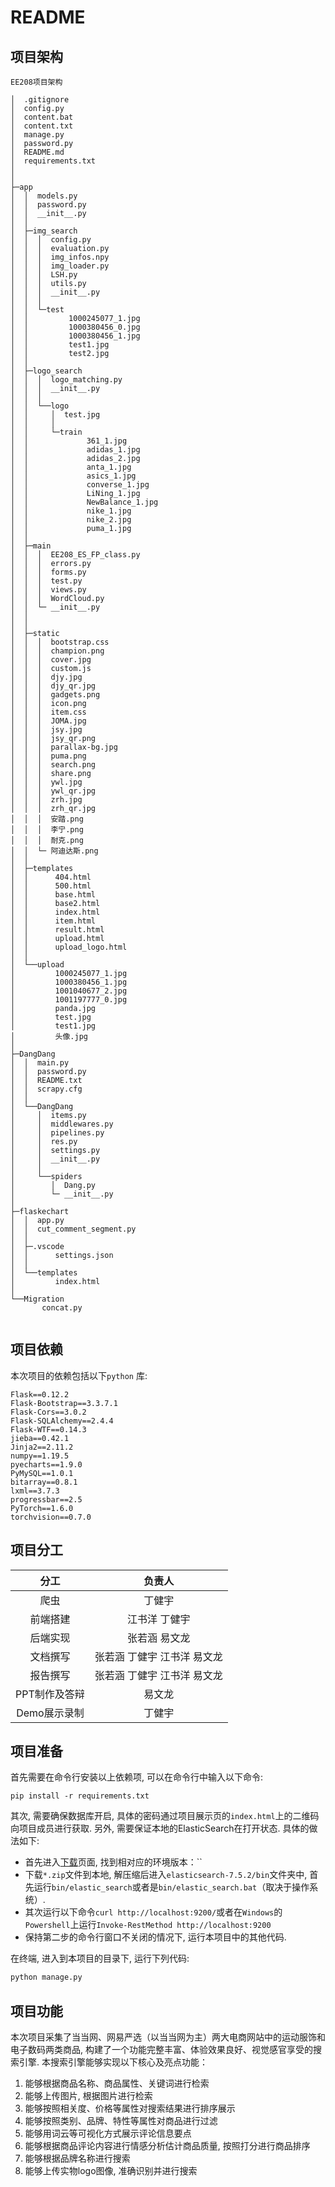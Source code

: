 # README

## 项目架构

```text
EE208项目架构

│  .gitignore
│  config.py
│  content.bat
│  content.txt
│  manage.py
│  password.py
│  README.md
│  requirements.txt
│  
│       
├─app
│  │  models.py
│  │  password.py
│  │  __init__.py
│  │  
│  ├─img_search
│  │  │  config.py
│  │  │  evaluation.py
│  │  │  img_infos.npy
│  │  │  img_loader.py
│  │  │  LSH.py
│  │  │  utils.py
│  │  │  __init__.py
│  │  │  
│  │  └─test
│  │         1000245077_1.jpg
│  │         1000380456_0.jpg
│  │         1000380456_1.jpg
│  │         test1.jpg
│  │         test2.jpg
│  │          
│  ├─logo_search
│  │  │  logo_matching.py
│  │  │  __init__.py
│  │  │  
│  │  └──logo
│  │     │  test.jpg
│  │     │  
│  │     └─train
│  │             361_1.jpg
│  │             adidas_1.jpg
│  │             adidas_2.jpg
│  │             anta_1.jpg
│  │             asics_1.jpg
│  │             converse_1.jpg
│  │             LiNing_1.jpg
│  │             NewBalance_1.jpg
│  │             nike_1.jpg
│  │             nike_2.jpg
│  │             puma_1.jpg
│  │          
│  ├─main
│  │  │  EE208_ES_FP_class.py
│  │  │  errors.py
│  │  │  forms.py
│  │  │  test.py
│  │  │  views.py
│  │  │  WordCloud.py
│  │  └─ __init__.py
│  │
│  │          
│  ├─static
│  │  │  bootstrap.css
│  │  │  champion.png
│  │  │  cover.jpg
│  │  │  custom.js
│  │  │  djy.jpg
│  │  │  djy_qr.jpg
│  │  │  gadgets.png
│  │  │  icon.png
│  │  │  item.css
│  │  │  JOMA.jpg
│  │  │  jsy.jpg
│  │  │  jsy_qr.png
│  │  │  parallax-bg.jpg
│  │  │  puma.png
│  │  │  search.png
│  │  │  share.png
│  │  │  ywl.jpg
│  │  │  ywl_qr.jpg
│  │  │  zrh.jpg
│  │  │  zrh_qr.jpg
│  │  │  安踏.png
│  │  │  李宁.png
│  │  │  耐克.png
│  │  └─ 阿迪达斯.png
│  │          
│  ├─templates
│  │      404.html
│  │      500.html
│  │      base.html
│  │      base2.html
│  │      index.html
│  │      item.html
│  │      result.html
│  │      upload.html
│  │      upload_logo.html
│  │      
│  └──upload
│         1000245077_1.jpg
│         1000380456_1.jpg
│         1001040677_2.jpg
│         1001197777_0.jpg
│         panda.jpg
│         test.jpg
│         test1.jpg
│         头像.jpg
│          
├─DangDang
│  │  main.py
│  │  password.py
│  │  README.txt
│  │  scrapy.cfg
│  │  
│  └──DangDang
│     │  items.py
│     │  middlewares.py
│     │  pipelines.py
│     │  res.py
│     │  settings.py
│     │  __init__.py
│     │  
│     └──spiders
│        │  Dang.py
│        └─ __init__.py
│          
├─flaskechart
│  │  app.py
│  │  cut_comment_segment.py
│  │  
│  ├─.vscode
│  │      settings.json
│  │      
│  └──templates
│         index.html
│          
└──Migration
       concat.py
        
```

## 项目依赖

本次项目的依赖包括以下`python` 库:

```requirements
Flask==0.12.2
Flask-Bootstrap==3.3.7.1
Flask-Cors==3.0.2
Flask-SQLAlchemy==2.4.4
Flask-WTF==0.14.3
jieba==0.42.1
Jinja2==2.11.2
numpy==1.19.5
pyecharts==1.9.0
PyMySQL==1.0.1
bitarray==0.8.1
lxml==3.7.3
progressbar==2.5
PyTorch==1.6.0
torchvision==0.7.0
```

## 项目分工

|     分工      |           负责人            |
| :-----------: | :-------------------------: |
|     爬虫      |           丁健宇            |
|   前端搭建    |        江书洋 丁健宇        |
|   后端实现    |        张若涵 易文龙        |
|   文档撰写    | 张若涵 丁健宇 江书洋 易文龙 |
|   报告撰写    | 张若涵 丁健宇 江书洋 易文龙 |
| PPT制作及答辩 |           易文龙            |
| Demo展示录制  |           丁健宇            |

## 项目准备

首先需要在命令行安装以上依赖项, 可以在命令行中输入以下命令:

```shell
pip install -r requirements.txt
```

其次, 需要确保数据库开启, 具体的密码通过项目展示页的`index.html`上的二维码向项目成员进行获取.
另外, 需要保证本地的ElasticSearch在打开状态. 具体的做法如下:

- 首先进入[下载](https://www.elastic.co/cn/downloads/past-releases/elasticsearch-7-5-2)页面, 找到相对应的环境版本：``
- 下载`*.zip`文件到本地, 解压缩后进入`elasticsearch-7.5.2/bin`文件夹中, 首先运行`bin/elastic_search`或者是`bin/elastic_search.bat`（取决于操作系统）. 
- 其次运行以下命令`curl http://localhost:9200/`或者在`Windows`的`Powershell`上运行`Invoke-RestMethod http://localhost:9200`
- 保持第二步的命令行窗口不关闭的情况下, 运行本项目中的其他代码.

在终端, 进入到本项目的目录下, 运行下列代码:

```bash
python manage.py
```

## 项目功能

本次项目采集了当当网、网易严选（以当当网为主）两大电商网站中的运动服饰和电子数码两类商品, 构建了一个功能完整丰富、体验效果良好、视觉感官享受的搜索引擎.
本搜索引擎能够实现以下核心及亮点功能：

1. 能够根据商品名称、商品属性、关键词进行检索
2. 能够上传图片, 根据图片进行检索
3. 能够按照相关度、价格等属性对搜索结果进行排序展示
4. 能够按照类别、品牌、特性等属性对商品进行过滤
5. 能够用词云等可视化方式展示评论信息要点
6. 能够根据商品评论内容进行情感分析估计商品质量, 按照打分进行商品排序
7. 能够根据品牌名称进行搜索
8. 能够上传实物logo图像, 准确识别并进行搜索
